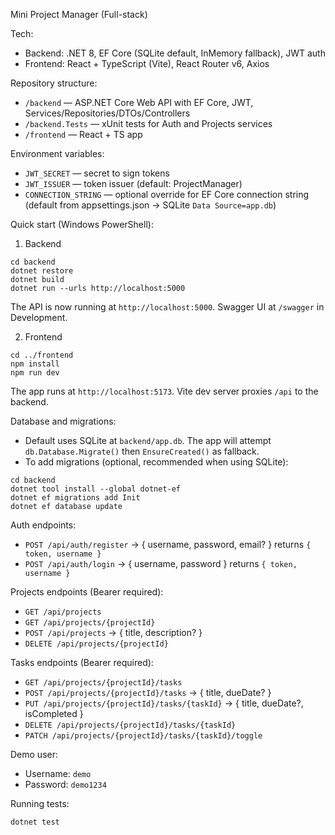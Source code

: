 Mini Project Manager (Full-stack)

Tech:
- Backend: .NET 8, EF Core (SQLite default, InMemory fallback), JWT auth
- Frontend: React + TypeScript (Vite), React Router v6, Axios

Repository structure:
- `/backend` — ASP.NET Core Web API with EF Core, JWT, Services/Repositories/DTOs/Controllers
- `/backend.Tests` — xUnit tests for Auth and Projects services
- `/frontend` — React + TS app

Environment variables:
- `JWT_SECRET` — secret to sign tokens
- `JWT_ISSUER` — token issuer (default: ProjectManager)
- `CONNECTION_STRING` — optional override for EF Core connection string (default from appsettings.json → SQLite `Data Source=app.db`)

Quick start (Windows PowerShell):
1) Backend
```
cd backend
dotnet restore
dotnet build
dotnet run --urls http://localhost:5000
```
The API is now running at `http://localhost:5000`. Swagger UI at `/swagger` in Development.

2) Frontend
```
cd ../frontend
npm install
npm run dev
```
The app runs at `http://localhost:5173`. Vite dev server proxies `/api` to the backend.

Database and migrations:
- Default uses SQLite at `backend/app.db`. The app will attempt `db.Database.Migrate()` then `EnsureCreated()` as fallback.
- To add migrations (optional, recommended when using SQLite):
```
cd backend
dotnet tool install --global dotnet-ef
dotnet ef migrations add Init
dotnet ef database update
```

Auth endpoints:
- `POST /api/auth/register` → { username, password, email? } returns `{ token, username }`
- `POST /api/auth/login` → { username, password } returns `{ token, username }`

Projects endpoints (Bearer required):
- `GET /api/projects`
- `GET /api/projects/{projectId}`
- `POST /api/projects` → { title, description? }
- `DELETE /api/projects/{projectId}`

Tasks endpoints (Bearer required):
- `GET /api/projects/{projectId}/tasks`
- `POST /api/projects/{projectId}/tasks` → { title, dueDate? }
- `PUT /api/projects/{projectId}/tasks/{taskId}` → { title, dueDate?, isCompleted }
- `DELETE /api/projects/{projectId}/tasks/{taskId}`
- `PATCH /api/projects/{projectId}/tasks/{taskId}/toggle`

Demo user:
- Username: `demo`
- Password: `demo1234`

Running tests:
```
dotnet test
```


